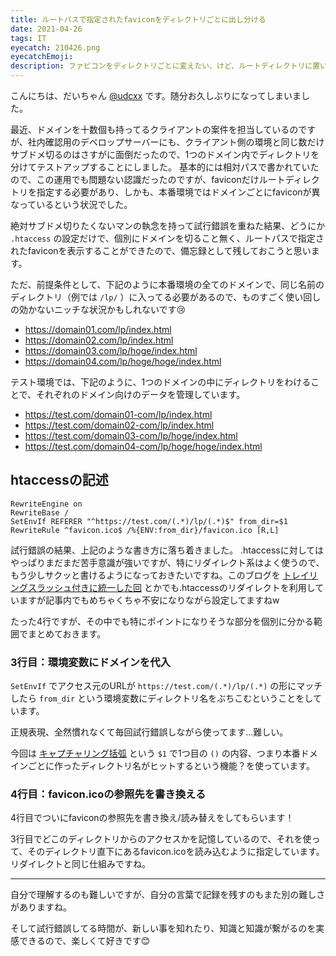 ```yaml
---
title: ルートパスで指定されたfaviconをディレクトリごとに出し分ける
date: 2021-04-26
tags: IT
eyecatch: 210426.png
eyecatchEmoji:
description: ファビコンをディレクトリごとに変えたい、けど、ルートディレクトリに置いてる時と同じ記述にしたい、を叶えてみました。ちょっと前提条件のせいで汎用性ないかも。
---
```


こんにちは、だいちゃん [@udcxx](https://twitter.com/udc_xx) です。随分お久しぶりになってしまいました。

最近、ドメインを十数個も持ってるクライアントの案件を担当しているのですが、社内確認用のデベロップサーバーにも、クライアント側の環境と同じ数だけサブドメ切るのはさすがに面倒だったので、1つのドメイン内でディレクトリを分けてテストアップすることにしました。
基本的には相対パスで書かれていたので、この運用でも問題ない認識だったのですが、faviconだけルートディレクトリを指定する必要があり、しかも、本番環境ではドメインごとにfaviconが異なっているという状況でした。

絶対サブドメ切りたくないマンの執念を持って試行錯誤を重ねた結果、どうにか `.htaccess` の設定だけで、個別にドメインを切ること無く、ルートパスで指定されたfaviconを表示することができたので、備忘録として残しておこうと思います。

ただ、前提条件として、下記のように本番環境の全てのドメインで、同じ名前のディレクトリ（例では `/lp/` ）に入ってる必要があるので、ものすごく使い回しの効かないニッチな状況かもしれないです😢

* https://domain01.com/lp/index.html
* https://domain02.com/lp/index.html
* https://domain03.com/lp/hoge/index.html
* https://domain04.com/lp/hoge/hoge/index.html

テスト環境では、下記のように、1つのドメインの中にディレクトリをわけることで、それぞれのドメイン向けのデータを管理しています。

* https://test.com/domain01-com/lp/index.html
* https://test.com/domain02-com/lp/index.html
* https://test.com/domain03-com/lp/hoge/index.html
* https://test.com/domain04-com/lp/hoge/hoge/index.html


## htaccessの記述

```
RewriteEngine on
RewriteBase /
SetEnvIf REFERER "^https://test.com/(.*)/lp/(.*)$" from_dir=$1
RewriteRule ^favicon.ico$ /%{ENV:from_dir}/favicon.ico [R,L]
```

試行錯誤の結果、上記のような書き方に落ち着きました。 .htaccessに対してはやっぱりまだまだ苦手意識が強いですが、特にリダイレクト系はよく使うので、もう少しサクッと書けるようになっておきたいですね。このブログを [トレイリングスラッシュ付きに統一した回](https://blog.udcxx.me/article/200304/add-trailing-slash/) とかでも.htaccessのリダイレクトを利用していますが記事内でもめちゃくちゃ不安になりながら設定してますねw

たった4行ですが、その中でも特にポイントになりそうな部分を個別に分かる範囲でまとめておきます。

### 3行目：環境変数にドメインを代入

`SetEnvIf` でアクセス元のURLが `https://test.com/(.*)/lp/(.*)` の形にマッチしたら `from_dir` という環境変数にディレクトリ名をぶちこむということをしています。

正規表現、全然慣れなくて毎回試行錯誤しながら使ってます...難しい。

今回は [キャプチャリング括弧](https://developer.mozilla.org/ja/docs/Web/JavaScript/Guide/Regular_Expressions#special-capturing-parentheses) という `$1` で1つ目の `()` の内容、つまり本番ドメインごとに作ったディレクトリ名がヒットするという機能？を使っています。

### 4行目：favicon.icoの参照先を書き換える

4行目でついにfaviconの参照先を書き換え/読み替えをしてもらいます！

3行目でどこのディレクトリからのアクセスかを記憶しているので、それを使って、そのディレクトリ直下にあるfavicon.icoを読み込むように指定しています。リダイレクトと同じ仕組みですね。

-----

自分で理解するのも難しいですが、自分の言葉で記録を残すのもまた別の難しさがありますね。

そして試行錯誤してる時間が、新しい事を知れたり、知識と知識が繋がるのを実感できるので、楽しくて好きです😊
